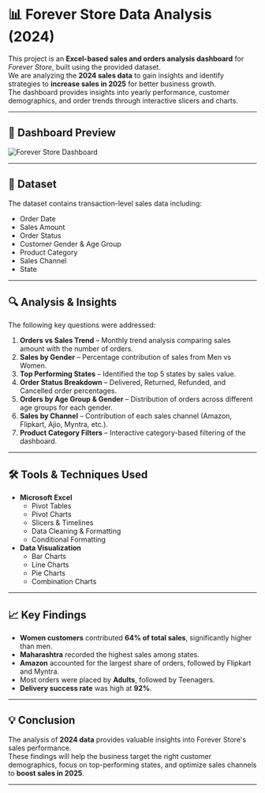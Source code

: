 # 📊 Forever Store Data Analysis (2024)

This project is an **Excel-based sales and orders analysis dashboard** for *Forever Store*, built using the provided dataset.  
We are analyzing the **2024 sales data** to gain insights and identify strategies to **increase sales in 2025** for better business growth.  
The dashboard provides insights into yearly performance, customer demographics, and order trends through interactive slicers and charts.

---

## 📸 Dashboard Preview
![Forever Store Dashboard](Screenshot%202025-08-02%20153606.jpg)

---

## 📂 Dataset
The dataset contains transaction-level sales data including:
- Order Date
- Sales Amount
- Order Status
- Customer Gender & Age Group
- Product Category
- Sales Channel
- State

---

## 🔍 Analysis & Insights

The following key questions were addressed:

1. **Orders vs Sales Trend** – Monthly trend analysis comparing sales amount with the number of orders.
2. **Sales by Gender** – Percentage contribution of sales from Men vs Women.
3. **Top Performing States** – Identified the top 5 states by sales value.
4. **Order Status Breakdown** – Delivered, Returned, Refunded, and Cancelled order percentages.
5. **Orders by Age Group & Gender** – Distribution of orders across different age groups for each gender.
6. **Sales by Channel** – Contribution of each sales channel (Amazon, Flipkart, Ajio, Myntra, etc.).
7. **Product Category Filters** – Interactive category-based filtering of the dashboard.

---

## 🛠 Tools & Techniques Used
- **Microsoft Excel**
  - Pivot Tables
  - Pivot Charts
  - Slicers & Timelines
  - Data Cleaning & Formatting
  - Conditional Formatting
- **Data Visualization**
  - Bar Charts
  - Line Charts
  - Pie Charts
  - Combination Charts

---

## 📈 Key Findings
- **Women customers** contributed **64% of total sales**, significantly higher than men.
- **Maharashtra** recorded the highest sales among states.
- **Amazon** accounted for the largest share of orders, followed by Flipkart and Myntra.
- Most orders were placed by **Adults**, followed by Teenagers.
- **Delivery success rate** was high at **92%**.

---

## 💡 Conclusion
The analysis of **2024 data** provides valuable insights into Forever Store's sales performance.  
These findings will help the business target the right customer demographics, focus on top-performing states, and optimize sales channels to **boost sales in 2025**.

---
